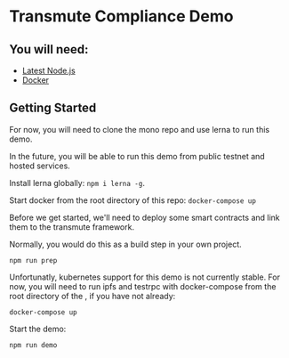 # Transmute Compliance Demo

## You will need:

* [Latest Node.js](https://nodejs.org/)
* [Docker](https://www.docker.com/)

## Getting Started

For now, you will need to clone the mono repo and use lerna to run this demo.

In the future, you will be able to run this demo from public testnet and hosted services.

Install lerna globally: `npm i lerna -g`.

Start docker from the root directory of this repo: `docker-compose up`

Before we get started, we'll need to deploy some smart contracts and link them to the transmute framework.

Normally, you would do this as a build step in your own project.

```
npm run prep
```

Unfortunatly, kubernetes support for this demo is not currently stable. For now, you will need to run ipfs and testrpc with docker-compose from the root directory of the , if you have not already:

```
docker-compose up
```

Start the demo:

```
npm run demo
```
